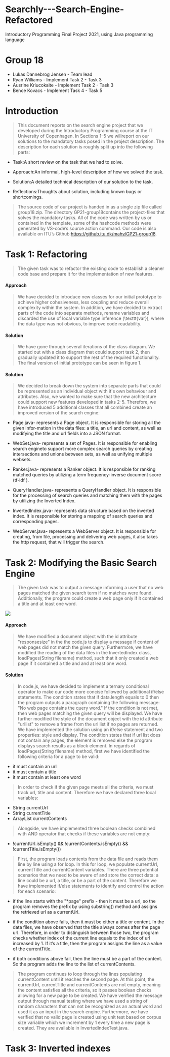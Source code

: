 # Searchly---Search-Engine-Refactored
Introductory Programming Final Project 2021, using Java programming language


# Group 18
* Lukas Dannebrog Jensen - Team lead
* Ryan Williams - Implement Task 2 - Task 3
* Ausrine Kriucokaite - Implement Task 2 - Task 3
* Bence Kovacs - Implement Task 4 - Task 5

# Introduction
> This document reports on the search engine project that we developed during the Introductory Programming course at the IT University of Copenhagen. In Sections 1–5 we willreport on our solutions to the mandatory tasks posed in the project description.  The description for each solution is roughly split up into the following parts:
- Task:A short review on the task that we had to solve.

- Approach:An informal, high-level description of how we solved the task.

- Solution:A detailed technical description of our solution to the task.

- Reflections:Thoughts about solution, including known bugs or shortcomings.


> The source code of our project is handed in as a single zip file called group18.zip.  The directory GP21-group18contains the project-files that solves the mandatory tasks. All of the code was written by us or contained in the template, some of the hashcode methods were generated by VS-code’s source action command. Our code is also available on ITU’s Github:https://github.itu.dk/mahv/GP21-group18.

# Task 1: Refactoring

> The given task was to refactor the existing code to establish a cleaner code base and prepare it for the implementation of new features. 
#### Approach
> We have decided to introduce new classes for our initial prototype to achieve higher cohesiveness, less coupling and reduce overall complexity within the system. In addition, we have decided to extract parts of the code into separate methods, rename variables and discarded the use of local variable type inference (\texttt{var}), where the data type was not obvious,  to improve code readability.
#### Solution
> We have gone through several iterations of the class diagram. We started out with a class diagram that could support task 2, then gradually updated it to support the rest of the required functionality. The final version of initial prototype can be seen in figure 1.
#### Solution
> We decided to break down the system into separate parts that could be represented as an individual object with it's own behaviour and attributes. Also, we wanted to make sure that the new architecture could support new features developed in tasks 2-5. Therefore, we have introduced 5 additional classes that all combined create an improved version of the search engine:


- Page.java- represents a Page object. It is responsible for storing all the given infor-mation in the data files: a title, an url and content, as well as modifying the title and url fields into a JSON format.

- WebSet.java- represents a set of Pages. It is responsible for enabling search engineto support more complex search queries by creating intersections and unions between sets, as well as unifying multiple websets.

- Ranker.java- represents a Ranker object.   It is responsible for ranking matched queries by utilizing a term frequency-inverse document score (tf-idf ).

- QueryHandler.java- represents a QueryHandler object.  It is responsible for the processing of search queries and matching them with the pages by utilizing the Inverted Index.

- InvertedIndex.java- represents data structure based on the inverted index.  It is responsible for storing a mapping of search queries and corresponding pages.

- WebServer.java- represents a WebServer object. It is responsible for creating, from file,  processing and delivering web pages,  it also takes the http request,  that will trigger the search.

# Task 2: Modifying the Basic Search Engine

> The given task was to output a message informing a user that no web pages matched the given search term if no matches were found. Additionally, the program could create a web page only if it contained a title and at least one word.

![](ClassDiagram.png)

#### Approach

> We have modified a document object with the id attribute "responsesize" in
the the code.js to display a message if content of web pages did not match the given query.
Furthermore, we have modified the reading of the data files in the InvertedIndex class,
loadPages(String filename) method, such that it only created a web page if it contained
a title and and at least one word.

#### Solution

> In code.js, we have decided to implement a ternary conditional operator to make
our code more concise followed by additional if/else statements. The condition states that
if data.length equals to 0 then the program outputs a paragraph containing the following
message: "No web page contains the query word." If the condition is not met, then web
pages matching the given query will be displayed. We have further modified the style of
the document object with the id attribute "urllist" to remove a frame from the url list if
no pages are returned. We have implemented the solution using an if/else statement and
two properties: style and display. The condition states that if url list does not contain any
pages, the element is removed else the program displays search results as a block element.
In regards of loadPages(String filename) method, first we have identified the following
criteria for a page to be valid:

- it must contain an url
- it must contain a title
- it must contain at least one word

> In order to check if the given page meets all the criteria, we must track url, title and content.
Therefore we have declared three local variables:

- String currentUrl
- String currentTitle
- ArrayList<String> currentContents

> Alongside, we have implemented three boolean checks combined with AND operator that
checks if these variables are not empty:

- !currentUrl.isEmpty() && !currentContents.isEmpty() && !currentTitle.isEmpty())
  
> First, the program loads contents from the data file and reads them line by line using a for
loop. In this for loop, we populate currentUrl, currentTitle and currentContent variables.
There are three potential scenarios that we need to be aware of and store the correct data:
a line could be a url, a title, or be a part of the content. Therefore we have implemented
if/else statements to identify and control the action for each scenario:
  
- if the line starts with the "*page" prefix - then it must be a url, so the program removes
the prefix by using substring() method and assigns the retrieved url as a currentUrl.
  
- if the condition above fails, then it must be either a title or content. In the data files,
we have observed that the title always comes after the page url. Therefore, in order
to distinguish between those two, the program checks whether index of the current
line equals to the index of url increased by 1. If it’s a title, then the program assigns
the line as a value of the currentTitle.
  
- if both conditions above fail, then the line must be a part of the content. So the
program adds the line to the list of currentContents.

> The program continues to loop through the lines populating currentContent until it reaches
the second page. At this point, the currentUrl, currentTitle and currentContents are not
empty, meaning the content satisfies all the criteria, so it passes boolean checks allowing
for a new page to be created. We have verified the message output through manual testing
where we have used a string of random characters that can not be recognized as an actual
word and used it as an input in the search engine. Furthermore, we have verified that no
valid page is created using unit test based on corpus size variable which we increment by
1 every time a new page is created. They are available in InvertedIndexTest.java.
 
# Task 3: Inverted indexes
